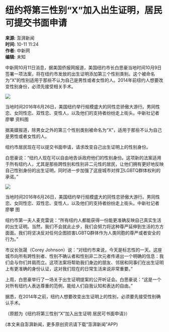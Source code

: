 # 纽约将第三性别“X”加入出生证明，居民可提交书面申请

**来源:** 澎湃新闻  
**时间:** 10-11 11:24  
**作者:** 中新网  
**编辑:** 未知  

中新网10月11日消息，据美国侨报网报道，美国纽约市长白思豪当地时间10月9日签署一项法案，将在纽约市发放的出生证明添加第三个性别类别。这个被命名为“X”的性别适用于那些不认为自己是男性或者女性的人。2014年前纽约人想要改变性别身份，必须先接受相关手术。

![](http://image.thepaper.cn/www/image/11/214/397.jpg)  

当地时间2016年6月26日，美国纽约举行规模盛大的同性恋骄傲大游行。男同性恋、女同性恋、双性恋、变性人，以及他们的支持者纷纷走上街头。中新社记者 廖攀 资料图

据美媒报道，除男女之外的第三个性别类别被命名为“X”，适用于那些不认为自己是男性或者女性的人。

纽约市居民现在可以提交书面申请，请求改变自己出生证明上的性别身份。

白思豪说：“纽约人现在可以自由地告诉政府他们的性别身份。这项新的法案适用于所有纽约人，尤其是那些跨性别和性别非二元性的居民，让他们拥有更好地反映自己性别身份的出生证明，同时进一步加强了这座城市对捍卫LGBTQ群体权利的承诺。”

![](http://image.thepaper.cn/www/image/11/214/398.jpg)  

当地时间2016年6月26日，美国纽约举行规模盛大的同性恋骄傲大游行。男同性恋、女同性恋、双性恋、变性人，以及他们的支持者纷纷走上街头。中新社记者 廖攀 图

纽约市第一夫人麦克雷说：“所有纽约人都能获得一份能更准确反映自己真实生活的出生证明。当然，我们不会就此止步，我们会努力将这种尊严延伸到生活的方方面面。我们将坚决反对任何企图损害LGBTQ群体作为人类同胞的尊严或者安全的行为。”

市议长张晟（Corey Johnson）说：“对纽约市来说，今天是标志性的一天。这座城市向所有跨性别者、性别不确认者和性别非二次元者传递出一个明确的信息：我们会与你们并肩而立。这项法案将帮助我们身边的朋友、邻居和同事们在出生证明上有更准确的身份认证，这对我们现在的日常生活来说非常重要。”

上周，白思豪举行了一场关于出生证明提案的公开听证会。白思豪说：“这是一个对所有纽约人表达尊重的范例，能给人们自我认知和表达的自由。”

据悉，在2014年之前，纽约人想要改变出生证明上的性别，必须要先接受性别确认手术。

（原题为《纽约将第三性别“X”加入出生证明 居民可书面申请》）

(本文来自澎湃新闻，更多原创资讯请下载“澎湃新闻”APP)